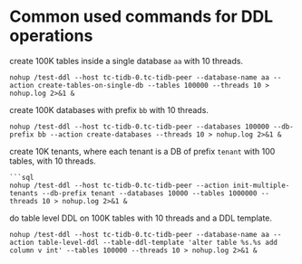 # Common used commands for DDL operations

create 100K tables inside a single database `aa` with 10 threads.

```
nohup /test-ddl --host tc-tidb-0.tc-tidb-peer --database-name aa --action create-tables-on-single-db --tables 100000 --threads 10 > nohup.log 2>&1 &
```

create 100K databases with prefix `bb` with 10 threads.

```
nohup /test-ddl --host tc-tidb-0.tc-tidb-peer --databases 100000 --db-prefix bb --action create-databases --threads 10 > nohup.log 2>&1 &
```

create 10K tenants, where each tenant is a DB of prefix `tenant` with 100 tables, with 10 threads.

```
```sql
nohup /test-ddl --host tc-tidb-0.tc-tidb-peer --action init-multiple-tenants --db-prefix tenant --databases 10000 --tables 1000000 --threads 10 > nohup.log 2>&1 &
```

do table level DDL on 100K tables with 10 threads and a DDL template.

```
nohup /test-ddl --host tc-tidb-0.tc-tidb-peer --database-name aa --action table-level-ddl --table-ddl-template 'alter table %s.%s add column v int' --tables 100000 --threads 10 > nohup.log 2>&1 &
```